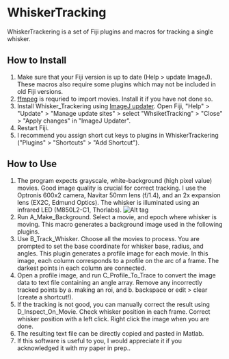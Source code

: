 WhiskerTracking
================
WhiskerTrackering is a set of Fiji plugins and macros for tracking a single whisker.

How to Install
--------------
1. Make sure that your Fiji version is up to date (Help > update ImageJ).
These macros also require some plugins which may not be included in old Fiji versions.
2. [ffmpeg](https://ffmpeg.org/) is requried to import movies. Install it if you have not done so.
3. Install Whisker_Trackering using [ImageJ updater](http://imagej.net/Updater). Open Fiji, "Help" > "Update" > "Manage update sites" > select "WhsiketTracking" > "Close" > "Apply changes" in "ImageJ Updater".
4. Restart Fiji.
5. I recommend you assign short cut keys to plugins in WhiskerTrackering ("Plugins" > "Shortcuts" > "Add Shortcut"). 

How to Use
----------
1. The program expects grayscale, white-background (high pixel value) movies. Good image quality is crucial for correct tracking. I use the Optronis 600x2 camera, Navitar 50mm lens
(f/1.4), and an 2x expansion lens (EX2C, Edmund Optics). The whisker is illuminated
using an infrared LED (M850L2-C1, Thorlabs).
![Alt tag](https://github.com/tarokiritani/WhiskerTrackering/blob/master/whisker.jpg)
2. Run A_Make_Background. Select a movie, and epoch where whisker is moving. This macro generates a background image used in the following plugins.
3. Use B_Track_Whisker. Choose all the movies to process. You are prompted to set the base coordinate for whisker base, radius, and angles. This plugin generates a profile image for each movie. In this image, each column corresponds to a profile on the arc of a frame. The darkest points in each column are connected.
4. Open a profile image, and run C_Profile_To_Trace to convert the image data to text file containing an angle array. Remove any incorrectly tracked points by a. making an roi, and b. backspace or edit > clear (create a shortcut!).
5. If the tracking is not good, you can manually correct the result using D_Inspect_On_Movie. Check whisker position in each frame. Correct whisker position with a left click. Right click the image when you are done.
6. The resulting text file can be directly copied and pasted in Matlab.
7. If this software is useful to you, I would appreciate it if you acknowledged it with
my paper in prep..